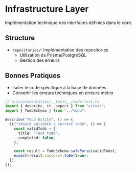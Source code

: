 # Infrastructure Layer

Implémentation technique des interfaces définies dans le core.

## Structure

- `repositories/`: Implémentation des repositories
  - Utilisation de Prisma/PostgreSQL
  - Gestion des erreurs

## Bonnes Pratiques

- Isoler le code spécifique à la base de données
- Convertir les erreurs techniques en erreurs métier

```typescript
// src/core/entities/__tests__/todo.test.ts
import { describe, it, expect } from "vitest";
import { TodoSchema } from "../todo";

describe("Todo Entity", () => {
  it("should validate a correct todo", () => {
    const validTodo = {
      title: "Test todo",
      completed: false,
    };

    const result = TodoSchema.safeParse(validTodo);
    expect(result.success).toBe(true);
  });
});
```
